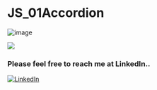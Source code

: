 # JS_01Accordion

![image](13.png)

[<img src= "https://img.shields.io/badge/projcet live link-10b?style=for-the-badge&logo=&logoColor=white" />](https://ineuronsaas.netlify.app/)

### Please feel free to reach me at LinkedIn..
[![LinkedIn](https://img.shields.io/badge/LinkedIn-0077B5?style=for-the-badge&logo=linkedin&logoColor=white)](https://www.linkedin.com/in/pawan-thanay-253106135/)
